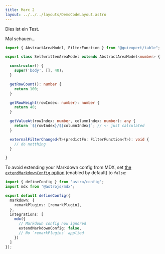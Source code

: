 ```yaml
---
title: Marc 2
layout: ../../../layouts/DemoCodeLayout.astro
---
```


Dies ist ein Test.

Mal schauen...

```ts
import { AbstractAreaModel, FilterFunction } from "@guiexpert/table";

export class SelfwrittenAreaModel extends AbstractAreaModel<number> {

  constructor() {
    super('body', [], 40);
  }

  getRowCount(): number {
    return 100;
  }

  getRowHeight(rowIndex: number): number {
    return 40;
  }

  getValueAt(rowIndex: number, columnIndex: number): any {
    return `${rowIndex}/${columnIndex}`; // <- just calculated
  }

  externalFilterChanged<T>(predictFn: FilterFunction<T>): void {
    // do notthing
  }

}
```




To avoid extending your Markdown config from MDX, set [the `extendMarkdownConfig` option](/en/guides/integrations-guide/mdx/#extendmarkdownconfig) (enabled by default) to `false`:

```ts title="astro.config.mjs"
import { defineConfig } from 'astro/config';
import mdx from '@astrojs/mdx';

export default defineConfig({
  markdown: {
    remarkPlugins: [remarkPlugin],
  },
  integrations: [
    mdx({
      // Markdown config now ignored
      extendMarkdownConfig: false,
      // No `remarkPlugins` applied
    })
  ]
});
```